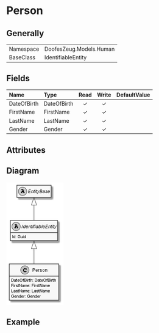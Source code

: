 ﻿# Person

## Generally

|||
|:-|:-|
|Namespace|DoofesZeug.Models.Human|
|BaseClass|IdentifiableEntity|

## Fields

|Name|Type|Read|Write|DefaultValue|
|:---|:---|:--:|:---:|:-----------|
|DateOfBirth|DateOfBirth|&#x2713;|&#x2713;||
|FirstName|FirstName|&#x2713;|&#x2713;||
|LastName|LastName|&#x2713;|&#x2713;||
|Gender|Gender|&#x2713;|&#x2713;||

## Attributes

## Diagram

![Person.png](./Person.png "Person")

## Example


